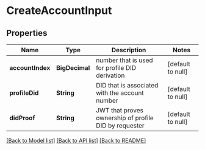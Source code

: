 # CreateAccountInput

## Properties

| Name             | Type           | Description                                           | Notes             |
| ---------------- | -------------- | ----------------------------------------------------- | ----------------- |
| **accountIndex** | **BigDecimal** | number that is used for profile DID derivation        | [default to null] |
| **profileDid**   | **String**     | DID that is associated with the account number        | [default to null] |
| **didProof**     | **String**     | JWT that proves ownership of profile DID by requester | [default to null] |

[[Back to Model list]](../README.md#documentation-for-models) [[Back to API list]](../README.md#documentation-for-api-endpoints) [[Back to README]](../README.md)
